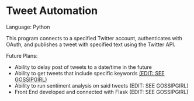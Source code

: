 # Tweet Automation

Language: Python

This program connects to a specified Twitter account, authenticates with OAuth, and publishes a tweet with specified text using the Twitter API.

Future Plans:

- Ability to delay post of tweets to a date/time in the future
- Ability to get tweets that include specific keywords [(EDIT: SEE GOSSIPGIRL)](https://github.com/BigDummyInitiative/GossipGirl)
- Ability to run sentiment analysis on said tweets (EDIT: SEE GOSSIPGIRL)
- Front End developed and connected with Flask (EDIT: SEE GOSSIPGIRL)

